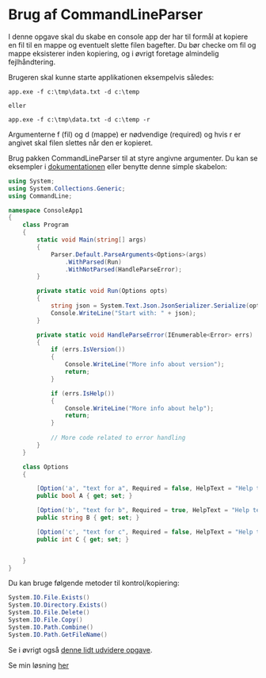 ﻿# Brug af CommandLineParser

I denne opgave skal du skabe en console app der har til formål at kopiere en fil til en mappe og eventuelt
slette filen bagefter. Du bør checke om fil og mappe eksisterer inden kopiering, og i øvrigt foretage 
almindelig fejlhåndtering.

Brugeren skal kunne starte applikationen eksempelvis således:

```
app.exe -f c:\tmp\data.txt -d c:\temp

eller

app.exe -f c:\tmp\data.txt -d c:\temp -r
```

Argumenterne f (fil) og d (mappe) er nødvendige (required) og hvis r er angivet skal filen slettes når den er kopieret.

Brug pakken CommandLineParser til at styre angivne argumenter. Du kan se eksempler i [dokumentationen](https://github.com/commandlineparser/commandline) eller benytte denne
simple skabelon:

```csharp
using System;
using System.Collections.Generic;
using CommandLine;

namespace ConsoleApp1
{
    class Program
    {
        static void Main(string[] args)
        {
            Parser.Default.ParseArguments<Options>(args)
                .WithParsed(Run)
                .WithNotParsed(HandleParseError);
        }

        private static void Run(Options opts)
        {
            string json = System.Text.Json.JsonSerializer.Serialize(opts);
            Console.WriteLine("Start with: " + json);
        }

        private static void HandleParseError(IEnumerable<Error> errs)
        {
            if (errs.IsVersion())
            {
                Console.WriteLine("More info about version");
                return;
            }

            if (errs.IsHelp())
            {
                Console.WriteLine("More info about help");
                return;
            }
            
            // More code related to error handling
        }
    }

    class Options
    {

        [Option('a', "text for a", Required = false, HelpText = "Help text for a")]
        public bool A { get; set; }

        [Option('b', "text for b", Required = true, HelpText = "Help text for b")]
        public string B { get; set; }

        [Option('c', "text for c", Required = false, HelpText = "Help text for c")]
        public int C { get; set; }


    }
}
```

Du kan bruge følgende metoder til kontrol/kopiering:

```csharp
System.IO.File.Exists()
System.IO.Directory.Exists()
System.IO.File.Delete()
System.IO.File.Copy()
System.IO.Path.Combine()
System.IO.Path.GetFileName()
```

Se i øvrigt også [denne lidt udvidere opgave](https://github.com/devcronberg/undervisning-cs-opgaver/blob/master/ConsoleOpgave-Configuration/Opgave).


Se min løsning [her](https://github.com/devcronberg/undervisning-cs-opgaver/blob/master/ConsoleOpgave-Parser/Program.cs)

